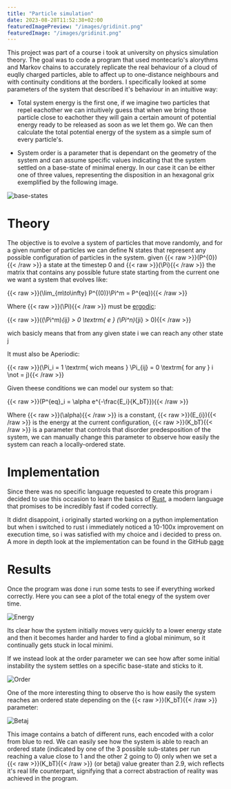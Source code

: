 ```yaml
---
title: "Particle simulation"
date: 2023-08-28T11:52:38+02:00
featuredImagePreview: "/images/gridinit.png"
featuredImage: "/images/gridinit.png"
---
```


This project was part of a course i took at university on physics simulation theory. The goal was to code a program that used montecarlo's alorythms and Markov chains to accurately replicate the real behaviour of a cloud of euqlly charged particles, able to affect up to one-distance neighbours and with continuity conditions at the borders.
I specifically looked at some parameters of the system that described it's behaviour in an intuitive way:

- Total system energy is the first one, if we imagine two particles that repel eachother we can intuitively guess that when we bring those particle close to eachother they will gain a certain amount of potential energy ready to be released as soon as we let them go. We can then calculate the total potential energy of the system as a simple sum of every particle's.

- System order is a parameter that is dependant on the geometry of the system and can assume specific values indicating that the system settled on a base-state of minimal energy. In our case it can be either one of three values, representing the disposition in an hexagonal grix exemplified by the following image.

![base-states](/images/bstates.png)

# Theory

The objective is to evolve a system of particles that move randomly, and for a given number of particles we can define N states that represent any possible configuration of particles in the system. given {{< raw >}}\(P^{0}\){{< /raw >}} a state at the timestep 0 and {{< raw >}}\(\Pi\){{< /raw >}} the matrix that contains any possible future state starting from the current one we want a system that evolves like:

{{< raw >}}\(\lim_{m\to\infty} P^{(0)}\Pi^m = P^{eq}\){{< /raw >}}

Where {{< raw >}}\(\Pi\){{< /raw >}} must be [ergodic](https://en.wikipedia.org/wiki/Ergodicity):

{{< raw >}}\((\Pi^m)_{ij} > 0 \textrm{   e   } (\Pi^n)_{ji} > 0\){{< /raw >}}

wich basicly means that from any given state i we can reach any other state j

It must also be Aperiodic:

{{< raw >}}\(\Pi_i = 1 \textrm{ wich means } \Pi_{ij} = 0 \textrm{ for any } i \not = j\){{< /raw >}}

Given theese conditions we can model our system so that:

{{< raw >}}\(P^{eq}_i = \alpha e^{-\frac{E_i}{K_bT}}\){{< /raw >}} 

Where {{< raw >}}\(\alpha\){{< /raw >}} is a constant, {{< raw >}}\(E_{i}\){{< /raw >}} is the energy at the current configuration, {{< raw >}}\(K_bT\){{< /raw >}} is a parameter that controls that disorder predesposition of the system, we can manually change this parameter to observe how easily the system can reach a locally-ordered state.


# Implementation

Since there was no specific language requested to create this program i decided to use this occasion to learn the basics of [Rust](https://www.rust-lang.org/), a modern language that promises to be incredibly fast if coded correctly. 

It didnt disappoint, i originally started working on a python implementation but when i switched to rust i immediately noticed a 10-100x improvement on execution time, so i was satisfied with my choice and i decided to press on. A more in depth look at the implementation can be found in the GitHub [page](https://github.com/ElPlatypo/particle-simulation)

# Results

Once the program was done i run some tests to see if everything worked correctly. Here you can see a plot of the total enegy of the system over time.

![Energy](/images/energy.png)

Its clear how the system initially moves very quickly to a lower energy state and then it becomes harder and harder to find a global minimum, so it continually gets stuck in local minimi.

If we instead look at the order parameter we can see how after some initial instability the system settles on a specific base-state and sticks to it.

![Order](/images/order.png)

One of the more interesting thing to observe tho is how easily the system reaches an ordered state depending on the {{< raw >}}\(K_bT\){{< /raw >}} parameter:

![Betaj](/images/betaj.png)

This image contains a batch of different runs, each encoded with a color from blue to red. We can easily see how the system is able to reach an ordered state (indicated by one of the 3  possible sub-states per run reaching a value close to 1 and the other 2  going to 0) only when we set a {{< raw >}}\(K_bT\){{< /raw >}} (or betaj) value greater than 2.9, wich reflects it's real life counterpart, signifying that a correct abstraction of reality was achieved in the program.